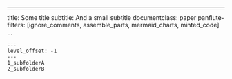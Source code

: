 
---
title: Some title
subtitle: And a small subtitle
documentclass: paper
panflute-filters: [ignore_comments, assemble_parts, mermaid_charts, minted_code]
...


``` parts
---
level_offset: -1
---
1_subfolderA
2_subfolderB
```